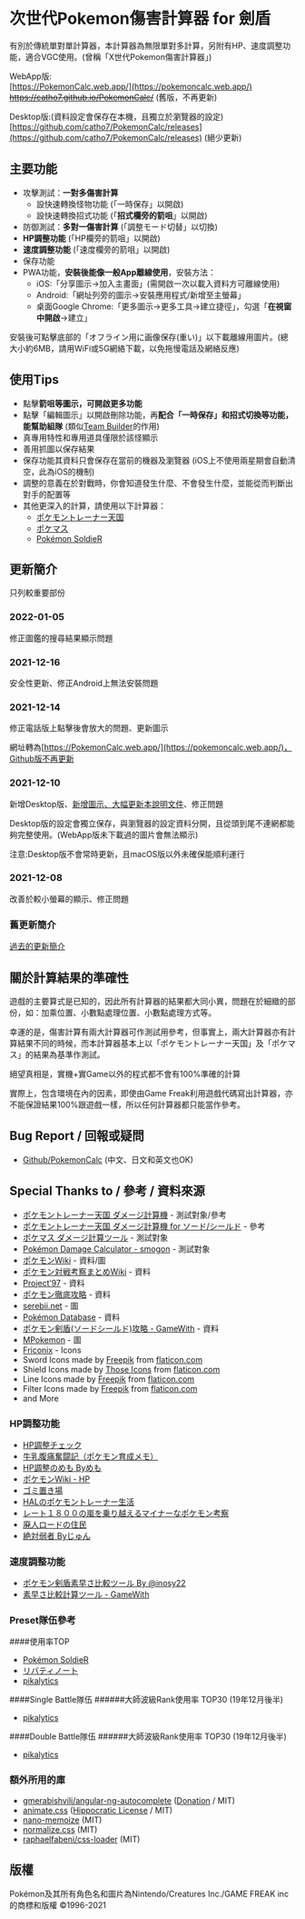 # 次世代Pokemon傷害計算器 for 劍盾
有別於傳統單對單計算器，本計算器為無限單對多計算，另附有HP、速度調整功能，適合VGC使用。(曾稱「X世代Pokemon傷害計算器」)

WebApp版:  
[https://PokemonCalc.web.app/](https://pokemoncalc.web.app/)  
[<del>https://catho7.github.io/PokemonCalc/</del>](https://catho7.github.io/PokemonCalc/) (舊版，不再更新)

Desktop版:(資料設定會保存在本機，且獨立於瀏覽器的設定)  
[https://github.com/catho7/PokemonCalc/releases](https://github.com/catho7/PokemonCalc/releases) (絕少更新)

## 主要功能
* 攻擊測試：**一對多傷害計算**
	* 設快速轉換怪物功能 (「一時保存」以開啟)
	* 設快速轉換招式功能 (「**招式欄旁的箭咀**」以開啟)
* 防御測試：**多對一傷害計算** (「調整モード切替」以切換)
* **HP調整功能** (「HP欄旁的箭咀」以開啟)
* **速度調整功能** (「速度欄旁的箭咀」以開啟)
* 保存功能
* PWA功能，**安裝後能像一般App離線使用**，安裝方法：
	* iOS:「分享圖示->加入主畫面」(需開啟一次以載入資料方可離線使用)
	* Android:「網址列旁的圖示->安裝應用程式/新增至主螢幕」
	* 桌面Google Chrome:「更多圖示->更多工具->建立捷徑」，勾選「**在視窗中開啟**->建立」

安裝後可點擊底部的「オフライン用に画像保存(重い)」以下載離線用圖片。(總大小約6MB，請用WiFi或5G網絡下載，以免拖慢電話及網絡反應)


## 使用Tips
* 點擊**箭咀等圖示，可開啟更多功能**
* 點擊「編輯圖示」以開啟刪除功能，再**配合「一時保存」和招式切換等功能，能幫助組隊** (類似[Team Builder](https://marriland.com/tools/team-builder/)的作用)
* 真專用特性和專用道具僅限於該怪顯示
* 善用抓圖以保存結果
* 保存功能其資料只會保存在當前的機器及瀏覽器 (iOS上不使用兩星期會自動清空，此為iOS的機制)
* 調整的意義在於對戰時，你會知道發生什麼、不會發生什麼，並能從而判斷出對手的配置等
* 其他更深入的計算，請使用以下計算器：
	* [ポケモントレーナー天国](https://pokemon-trainer.net/swsh/damage/)
	* [ポケマス](https://pokemass.com/swsh/dc)
	* [Pokémon SoldieR](https://www.pokesol.com/tool/calc.html)

## 更新簡介

只列較重要部份

### 2022-01-05
修正圖鑑的搜尋結果顯示問題

### 2021-12-16

安全性更新、修正Android上無法安裝問題

### 2021-12-14
修正電話版上點擊後會放大的問題、更新圖示

網址轉為[https://PokemonCalc.web.app/](https://pokemoncalc.web.app/)，Github版不再更新

### 2021-12-10
新增Desktop版、<ins>新增圖示、大幅更新本說明文件</ins>、修正問題

Desktop版的設定會獨立保存，與瀏覽器的設定資料分開，且從頭到尾不連網都能夠完整使用。(WebApp版未下載過的圖片會無法顯示)

注意:Desktop版不會常時更新，且macOS版以外未確保能順利運行

### 2021-12-08
改善於較小螢幕的顯示、修正問題

### 舊更新簡介

[過去的更新簡介](CHANGELOG.md)


## 關於計算結果的準確性

遊戲的主要算式是已知的，因此所有計算器的結果都大同小異，問題在於細緻的部份，如：加乘位置、小數點處理位置、小數點處理方式等。

幸運的是，傷害計算有兩大計算器可作測試用參考，但事實上，兩大計算器亦有計算結果不同的時候，而本計算器基本上以「ポケモントレーナー天国」及「ポケマス」的結果為基準作測試。

絕望真相是，實機+實Game以外的程式都不會有100%準確的計算

實際上，包含環境在內的因素，即使由Game Freak利用遊戲代碼寫出計算器，亦不能保證結果100%跟遊戲一樣，所以任何計算器都只能當作參考。

## Bug Report / 回報或疑問
* [Github/PokemonCalc](https://github.com/catho7/PokemonCalc/issues/new) (中文、日文和英文也OK)

## Special Thanks to / 參考 / 資料來源
* [ポケモントレーナー天国 ダメージ計算機](https://pokemon-trainer.net/sm/dmcs/) - 測試對象/參考
* [ポケモントレーナー天国 ダメージ計算機 for ソード/シールド](https://pokemon-trainer.net/swsh/damage/) - 參考
* [ポケマス ダメージ計算ツール](https://pokemass.com/swsh/dc) - 測試對象
* [Pokémon Damage Calculator - smogon](https://calc.pokemonshowdown.com/) - 測試對象
* [ポケモンWiki](https://wiki.ポケモン.com/wiki/%E3%83%A1%E3%82%A4%E3%83%B3%E3%83%9A%E3%83%BC%E3%82%B8) - 資料/圖
* [ポケモン対戦考察まとめWiki](https://pokemon-wiki.net/) - 資料
* [Project’97](https://project1997.com) - 資料
* [ポケモン徹底攻略](https://yakkun.com/swsh/) - 資料
* [serebii.net](https://www.serebii.net/) - 圖
* [Pokémon Database](https://pokemondb.net/) - 資料
* [ポケモン剣盾(ソードシールド)攻略 - GameWith](https://gamewith.jp/pokemon-sword-shield/) - 資料
* [MPokemon](http://mpokemon.com) - 圖
*  [Friconix](https://friconix.com) - Icons
*  Sword Icons made by [Freepik](https://www.flaticon.com/authors/freepik) from [flaticon.com](https://www.flaticon.com/)
*  Shield Icons made by [Those Icons](https://www.flaticon.com/authors/those-icons) from [flaticon.com](https://www.flaticon.com/)
*  Line Icons made by [Freepik](https://www.flaticon.com/authors/freepik) from [flaticon.com](https://www.flaticon.com/)
*  Filter Icons made by [Freepik](https://www.flaticon.com/authors/freepik) from [flaticon.com](https://www.flaticon.com/)
*  and More

### HP調整功能
* [HP調整チェック](https://pkc.client.jp/w/hpchk.html)
* [牛乳腹痛奮闘記（ポケモン育成メモ）](https://milkkun2525.gg-blog.com/【育成】育成に役立つメモ/【メモ】hp調整について%E3%80%82)
* [HP調整のめも Byめも](https://ch.nicovideo.jp/memomomo/blomaga/ar124459)
* [ポケモンWiki - HP](https://wiki.ポケモン.com/wiki/HP)
* [ゴミ置き場](https://ameblo.jp/konoyubitomareltu/entry-10639640506.html)
* [HALのポケモントレーナー生活](https://pokego-swsh.com/status-hp/)
* [レート１８００の嵐を乗り越えるマイナーなポケモン考察](https://pokebeginner.game-ss.com/ポケモン%E3%80%80便利ツール/サン・ムーン%20hpの仕組み%20奇数調整など！)
* [廃人ロードの住民](http://haizinnroodonozyuumin.blog.jp/archives/1017858023.html)
* [絶対弱者 Byじゅん](https://www.ponz-poke.com/entry/2018/09/10/210532)

### 速度調整功能
* [ポケモン剣盾素早さ比較ツール By @inosy22](https://pokemon-tools.netlify.com/speed-checker/)
* [素早さ比較計算ツール - GameWith](https://gamewith.jp/pokemon-sword-shield/article/show/180720)

### Preset隊伍參考
####使用率TOP
* [Pokémon SoldieR](https://pokesol.com)
* [リバティノート](https://liberty-note.com)
* [pikalytics](https://pikalytics.com)

####Single Battle隊伍
######大師波級Rank使用率 TOP30 (19年12月後半)
* [pikalytics](https://pikalytics.com)

####Double Battle隊伍
######大師波級Rank使用率 TOP30 (19年12月後半)
* [pikalytics](https://pikalytics.com)

### 額外所用的庫

* [gmerabishvili/angular-ng-autocomplete](https://github.com/gmerabishvili/angular-ng-autocomplete) ([Donation](https://paypal.me/gmerabishvili) / MIT)
* [animate.css](https://github.com/animate-css/animate.css) ([Hippocratic License](http://firstdonoharm.dev/) / MIT)
* [nano-memoize](https://github.com/anywhichway/nano-memoize) (MIT)
* [normalize.css](https://github.com/necolas/normalize.css/) (MIT)
* [raphaelfabeni/css-loader](https://github.com/raphaelfabeni/css-loader) (MIT)

## 版權
Pokémon及其所有角色名和圖片為Nintendo/Creatures Inc./GAME FREAK inc的商標和版權 ©1996-2021